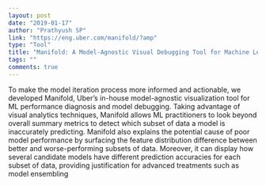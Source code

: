 ```yaml
---
layout: post
date: "2019-01-17"
author: "Prathyush SP"
link: "https://eng.uber.com/manifold/?amp"
type: "Tool"
title: "Manifold: A Model-Agnostic Visual Debugging Tool for Machine Learning"
tags: ""
comments: true
---
```

To make the model iteration process more informed and actionable, we developed Manifold, Uber’s in-house model-agnostic visualization tool for ML performance diagnosis and model debugging. Taking advantage of visual analytics techniques, Manifold allows ML practitioners to look beyond overall summary metrics to detect which subset of data a model is inaccurately predicting. Manifold also explains the potential cause of poor model performance by surfacing the feature distribution difference between better and worse-performing subsets of data. Moreover, it can display how several candidate models have different prediction accuracies for each subset of data, providing justification for advanced treatments such as model ensembling
